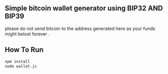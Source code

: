 ## Simple bitcoin wallet generator using BIP32 AND BIP39

please do not send bitcoin to the address generated here as your funds might belost forever . 

## How To Run
```bash
npm install
node wallet.js
```

